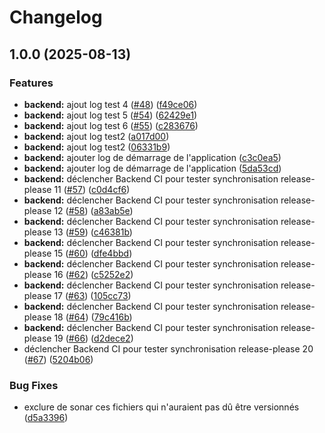 # Changelog

## 1.0.0 (2025-08-13)


### Features

* **backend:** ajout log test 4 ([#48](https://github.com/cpierres/P10cicd/issues/48)) ([f49ce06](https://github.com/cpierres/P10cicd/commit/f49ce063055e85293356773a3dcfde5906a1223f))
* **backend:** ajout log test 5 ([#54](https://github.com/cpierres/P10cicd/issues/54)) ([62429e1](https://github.com/cpierres/P10cicd/commit/62429e1097c77250c2f7421e0932a20654ed3272))
* **backend:** ajout log test 6 ([#55](https://github.com/cpierres/P10cicd/issues/55)) ([c283676](https://github.com/cpierres/P10cicd/commit/c28367692f9cf9356a78d283f16ef601abefece7))
* **backend:** ajout log test2 ([a017d00](https://github.com/cpierres/P10cicd/commit/a017d005596b1f99cc07c98247e9e8cdf1f62841))
* **backend:** ajout log test2 ([06331b9](https://github.com/cpierres/P10cicd/commit/06331b96075926072e0c2e0b7fc9f06d7ebbb769))
* **backend:** ajouter log de démarrage de l'application ([c3c0ea5](https://github.com/cpierres/P10cicd/commit/c3c0ea53248cabbf5d1e75c45e0e6067f501c3dc))
* **backend:** ajouter log de démarrage de l'application ([5da53cd](https://github.com/cpierres/P10cicd/commit/5da53cdb59a684f64da09d37dbee9b1f86f515e5))
* **backend:** déclencher Backend CI pour tester synchronisation release-please 11 ([#57](https://github.com/cpierres/P10cicd/issues/57)) ([c0d4cf6](https://github.com/cpierres/P10cicd/commit/c0d4cf6ed770660d436a8d9bc192b7ed8d115eed))
* **backend:** déclencher Backend CI pour tester synchronisation release-please 12 ([#58](https://github.com/cpierres/P10cicd/issues/58)) ([a83ab5e](https://github.com/cpierres/P10cicd/commit/a83ab5edb36a68dd75563fab886687319f34e282))
* **backend:** déclencher Backend CI pour tester synchronisation release-please 13 ([#59](https://github.com/cpierres/P10cicd/issues/59)) ([c46381b](https://github.com/cpierres/P10cicd/commit/c46381ba4288bea351ac260f86103c71e59eac5b))
* **backend:** déclencher Backend CI pour tester synchronisation release-please 15 ([#60](https://github.com/cpierres/P10cicd/issues/60)) ([dfe4bbd](https://github.com/cpierres/P10cicd/commit/dfe4bbd808fccbf55d5f1b56c3a1d2b9c2bf3202))
* **backend:** déclencher Backend CI pour tester synchronisation release-please 16 ([#62](https://github.com/cpierres/P10cicd/issues/62)) ([c5252e2](https://github.com/cpierres/P10cicd/commit/c5252e2701e5997c71474abdc0826865961a83fd))
* **backend:** déclencher Backend CI pour tester synchronisation release-please 17 ([#63](https://github.com/cpierres/P10cicd/issues/63)) ([105cc73](https://github.com/cpierres/P10cicd/commit/105cc73d802a8b2e038cd821e4b3349658d88123))
* **backend:** déclencher Backend CI pour tester synchronisation release-please 18 ([#64](https://github.com/cpierres/P10cicd/issues/64)) ([79c416b](https://github.com/cpierres/P10cicd/commit/79c416b77b647b31de980afe70018155f2d08eb6))
* **backend:** déclencher Backend CI pour tester synchronisation release-please 19 ([#66](https://github.com/cpierres/P10cicd/issues/66)) ([d2dece2](https://github.com/cpierres/P10cicd/commit/d2dece2d3af38923646c587d356f459d8e353fd6))
* déclencher Backend CI pour tester synchronisation release-please 20 ([#67](https://github.com/cpierres/P10cicd/issues/67)) ([5204b06](https://github.com/cpierres/P10cicd/commit/5204b068a87d37ecb6d4c8d91a5068d792ad0335))


### Bug Fixes

* exclure de sonar ces fichiers qui n'auraient pas dû être versionnés ([d5a3396](https://github.com/cpierres/P10cicd/commit/d5a3396f638e70000185e1a813f84370cec877ab))
